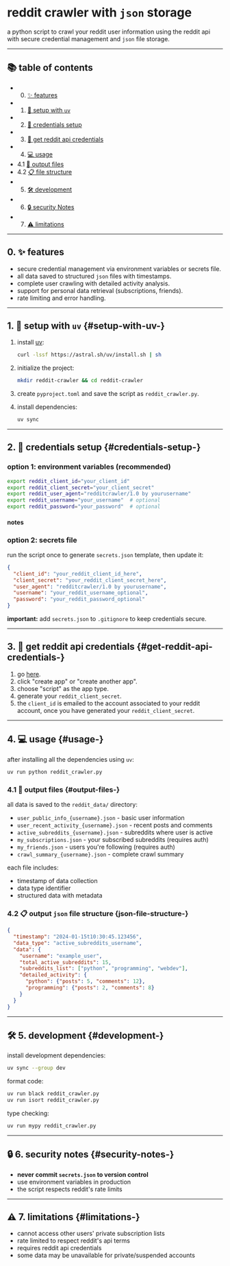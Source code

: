 # reddit crawler with `json` storage

a python script to crawl your reddit user information using the reddit api with secure credential management and `json` file storage.

---

## 📚 table of contents 

- 0. [✨ features]({#0.-✨-features-)
- 1. [🚀 setup with `uv`](#setup-with-uv-)
- 2. [🔐 credentials setup](#credentials-setup-)
- 3. [🔑 get reddit api credentials](#get-reddit-api-credentials-)
- 4. [💻 usage](#usage-)
- 4.1 [📁 output files](#output-files-)
- 4.2 [📋 file structure ](#json-file-structure-)
- 5. [🛠️ development](#development-️)
- 6. [🔒 security Notes](#security-notes-)
- 7. [⚠️ limitations](#limitations-️)

--- 
## 0. ✨ features
- secure credential management via environment variables or secrets file.
- all data saved to structured `json` files with timestamps.
- complete user crawling with detailed activity analysis.
- support for personal data retrieval (subscriptions, friends).
- rate limiting and error handling.

---

## 1. 🚀 setup with `uv` {#setup-with-uv-}

1. install [uv](https://docs.astral.sh/uv/):
   ```bash
   curl -lssf https://astral.sh/uv/install.sh | sh
   ```

2. initialize the project:
   ```bash
   mkdir reddit-crawler && cd reddit-crawler
   ```

3. create `pyproject.toml` and save the script as `reddit_crawler.py`.

4. install dependencies:
   ```bash
   uv sync
   ```

---

## 2. 🔐 credentials setup {#credentials-setup-}

### option 1: environment variables (recommended)
```bash
export reddit_client_id="your_client_id"
export reddit_client_secret="your_client_secret"
export reddit_user_agent="redditcrawler/1.0 by yourusername"
export reddit_username="your_username"  # optional
export reddit_password="your_password"  # optional
```

#### notes

 
### option 2: secrets file
run the script once to generate `secrets.json` template, then update it:
```json
{
  "client_id": "your_reddit_client_id_here",
  "client_secret": "your_reddit_client_secret_here",
  "user_agent": "redditcrawler/1.0 by yourusername",
  "username": "your_reddit_username_optional",
  "password": "your_reddit_password_optional"
}
```

**important:** add `secrets.json` to `.gitignore` to keep credentials secure.

---

## 3. 🔑 get reddit api credentials {#get-reddit-api-credentials-}
1. go [here](https://www.reddit.com/prefs/apps).
2. click "create app" or "create another app".
3. choose "script" as the app type.
4. generate your `reddit_client_secret`.
5. the `client_id` is emailed to the account associated to your reddit account, once you have generated your `reddit_client_secret`.


---

## 4. 💻 usage {#usage-}

after installing all the dependencies using `uv`:

```bash
uv run python reddit_crawler.py
```

### 4.1 📁 output files {#output-files-}

all data is saved to the `reddit_data/` directory:

- `user_public_info_{username}.json` - basic user information
- `user_recent_activity_{username}.json` - recent posts and comments
- `active_subreddits_{username}.json` - subreddits where user is active
- `my_subscriptions.json` - your subscribed subreddits (requires auth)
- `my_friends.json` - users you're following (requires auth)
- `crawl_summary_{username}.json` - complete crawl summary

each file includes:
- timestamp of data collection
- data type identifier
- structured data with metadata

### 4.2 📋 output `json` file structure {json-file-structure-}

```json
{
  "timestamp": "2024-01-15t10:30:45.123456",
  "data_type": "active_subreddits_username",
  "data": {
    "username": "example_user",
    "total_active_subreddits": 15,
    "subreddits_list": ["python", "programming", "webdev"],
    "detailed_activity": {
      "python": {"posts": 5, "comments": 12},
      "programming": {"posts": 2, "comments": 8}
    }
  }
}
```

---

## 🛠️ 5. development {#development-}

install development dependencies:
```bash
uv sync --group dev
```

format code:
```bash
uv run black reddit_crawler.py
uv run isort reddit_crawler.py
```

type checking:
```bash
uv run mypy reddit_crawler.py
```

---

## 🔒 6. security notes {#security-notes-}

- **never commit `secrets.json` to version control**
- use environment variables in production
- the script respects reddit's rate limits

---

## ⚠️ 7. limitations {#limitations-}

- cannot access other users' private subscription lists
- rate limited to respect reddit's api terms
- requires reddit api credentials
- some data may be unavailable for private/suspended accounts
